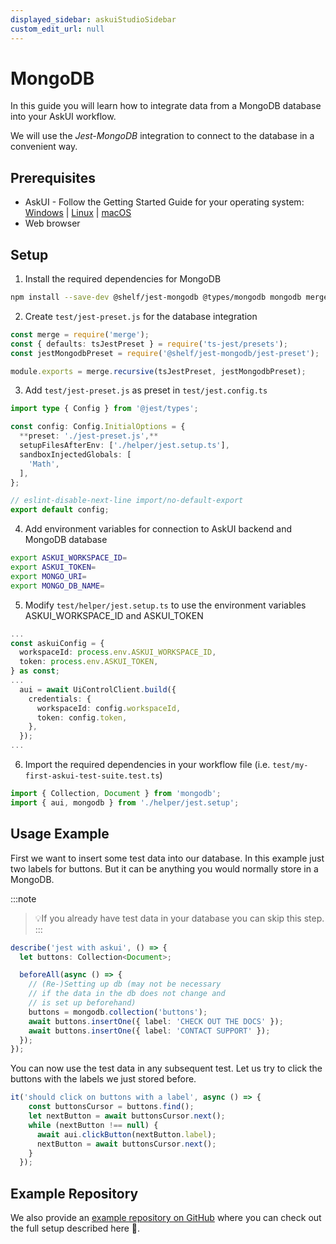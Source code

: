 ```yaml
---
displayed_sidebar: askuiStudioSidebar
custom_edit_url: null
---
```


# MongoDB
In this guide you will learn how to integrate data from a MongoDB database into your AskUI workflow.

We will use the *Jest-MongoDB* integration to connect to the database in a convenient way.

## Prerequisites

- AskUI - Follow the Getting Started Guide for your operating system: [Windows](../../general/01-Getting%20Started/Installing%20AskUI/getting-started.md) | [Linux](../../general/01-Getting%20Started/Installing%20AskUI/getting-started-linux.md) | [macOS](../../general/01-Getting%20Started/Installing%20AskUI/getting-started-macos.md)
- Web browser

## Setup

1. Install the required dependencies for MongoDB

```bash
npm install --save-dev @shelf/jest-mongodb @types/mongodb mongodb merge
```

2. Create `test/jest-preset.js` for the database integration

```typescript
const merge = require('merge');
const { defaults: tsJestPreset } = require('ts-jest/presets');
const jestMongodbPreset = require('@shelf/jest-mongodb/jest-preset');

module.exports = merge.recursive(tsJestPreset, jestMongodbPreset);
```

3. Add `test/jest-preset.js` as preset in `test/jest.config.ts`

```typescript
import type { Config } from '@jest/types';

const config: Config.InitialOptions = {
  **preset: './jest-preset.js',**
  setupFilesAfterEnv: ['./helper/jest.setup.ts'],
  sandboxInjectedGlobals: [
    'Math',
  ],
};

// eslint-disable-next-line import/no-default-export
export default config;
```

4. Add environment variables for connection to AskUI backend and MongoDB database

```bash
export ASKUI_WORKSPACE_ID=
export ASKUI_TOKEN=
export MONGO_URI=
export MONGO_DB_NAME=
```

5. Modify `test/helper/jest.setup.ts` to use the environment variables ASKUI_WORKSPACE_ID and ASKUI_TOKEN

```typescript
...
const askuiConfig = {
  workspaceId: process.env.ASKUI_WORKSPACE_ID,
  token: process.env.ASKUI_TOKEN,
} as const;
...
  aui = await UiControlClient.build({
    credentials: {
      workspaceId: config.workspaceId,
      token: config.token,
    },
  });
...
```

6. Import the required dependencies in your workflow file (i.e. `test/my-first-askui-test-suite.test.ts`)

```typescript
import { Collection, Document } from 'mongodb';
import { aui, mongodb } from './helper/jest.setup';
```

## Usage Example

First we want to insert some test data into our database. In this example just two labels for buttons. But it can be anything you would normally store in a MongoDB.

:::note
> 💡If you already have test data in your database you can skip this step.
:::

```typescript
describe('jest with askui', () => {
  let buttons: Collection<Document>;

  beforeAll(async () => {
    // (Re-)Setting up db (may not be necessary
    // if the data in the db does not change and
    // is set up beforehand)
    buttons = mongodb.collection('buttons');
    await buttons.insertOne({ label: 'CHECK OUT THE DOCS' });
    await buttons.insertOne({ label: 'CONTACT SUPPORT' });
  });
});
```

You can now use the test data in any subsequent test. Let us try to click the buttons with the labels we just stored before.

```typescript
it('should click on buttons with a label', async () => {
    const buttonsCursor = buttons.find();
    let nextButton = await buttonsCursor.next();
    while (nextButton !== null) {
      await aui.clickButton(nextButton.label);
      nextButton = await buttonsCursor.next();
    }
  });
```

## Example Repository

We also provide an [example repository on GitHub](https://github.com/askui/askui-mongodb-example) where you can check out the full setup described here 🙂.
